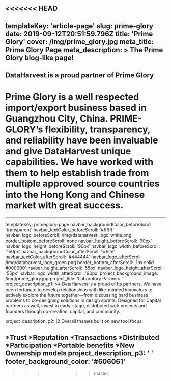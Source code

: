 <<<<<<< HEAD
---
templateKey: 'article-page'
slug: prime-glory
date: 2019-09-12T20:51:59.796Z
title: 'Prime Glory'
cover: /img/prime_glory.jpg
meta_title: Prime Glory Page
meta_description: >
  The Prime Glory blog-like page!
---

## DataHarvest is a proud partner of Prime Glory

Prime Glory is a well respected import/export business based in Guangzhou City, China. PRIME-GLORY’s flexibility, transparency, and reliability have been invaluable and give DataHarvest unique capabilities. We have worked with them to help establish trade from multiple approved source countries into the Hong Kong and Chinese market with great success.
=======
---
templateKey: primeglory-page
navbar_backgroundColor_beforeScroll: 'transparent'
navbar_textColor_beforeScroll: '#ffffff'
navbar_logo_beforeScroll: /img/dataharvest_logo_white.png
border_bottom_beforeScroll: none
navbar_height_beforeScroll: '90px'
navbar_logo_height_beforeScroll: '90px'
navbar_logo_width_beforeScroll: '150px'
navbar_backgroundColor_afterScroll: 'white'
navbar_textColor_afterScroll: '#444444'
navbar_logo_afterScroll: /img/dataharvest_logo_green.png
border_bottom_afterScroll: '1px solid #000000'
navbar_height_afterScroll: '55px'
navbar_logo_height_afterScroll: '55px'
navbar_logo_width_afterScroll: '90px'
project_background_image: /img/prime_glory.jpg
project_title: 'Laboratory Partners '
project_description_p1: >+
  DataHarvest is a proud of Its partners.  We have been fortunate to develop
  relationships with like-minded innovators to actively explore the future
  together—from discussing hard business problems to co-designing solutions in
  design sprints. Designed for Capital partners as well,  invest in early-stage,
  distributed web projects and founders through co-creation, capital, and
  community.

project_description_p2: |2
   Overall themes built on new tool focus:

  *Trust 
  *Reputation
  *Transactions 
  *Distributed 
  *Participation 
  *Portable benefits
  *New Ownership models
project_description_p3: ' '
footer_background_color: '#606061'
---

>>>>>>> master
